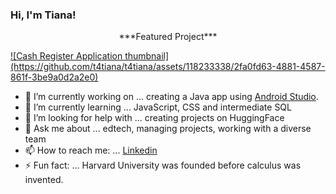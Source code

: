 ### Hi, I'm Tiana! 

<p align ="center"> 
***Featured Project***
</p>
<a align ="center" href="https://github.com/t4tiana/cash-register-application/blob/main/README.md">![Cash Register Application thumbnail](https://github.com/t4tiana/t4tiana/assets/118233338/2fa0fd63-4881-4587-861f-3be9a0d2a2e0)</a>



* 🔭 I’m currently working on ... creating a Java app using [Android Studio](https://developer.android.com/studio?gad_source=1&gclid=CjwKCAiArLyuBhA7EiwA-qo80AAHyh5Wpg9OksUo1toz-dS-jJVh0i0PP6Jg0OXAOkuLKJlazOcNyRoCinYQAvD_BwE&gclsrc=aw.ds).
* 🌱 I’m currently learning ... JavaScript, CSS and intermediate SQL
* 🤔 I’m looking for help with ... creating projects on HuggingFace
* 💬 Ask me about ... edtech, managing projects, working with a diverse team
* 📫 How to reach me: ... [Linkedin](https://www.linkedin.com/in/tianasilva/)
* ⚡ Fun fact: ... Harvard University was founded before calculus was invented.
